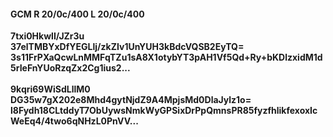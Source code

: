 #### GCM R 20/0c/400 L 20/0c/400
**7txi0HkwlI/JZr3u**<br/>**37elTMBYxDfYEGLlj/zkZIv1UnYUH3kBdcVQSB2EyTQ=**<br/>**3s11FrPXaQcwLnMMFqTZu1sA8X1otybYT3pAH1Vf5Qd+Ry+bKDlzxidM1d5rIeFnYUoRzqZx2Cg1ius2...**<br/><br/>
**9kqri69WiSdLllM0**<br/>**DG35w7gX202e8Mhd4gytNjdZ9A4MpjsMd0DlaJylz1o=**<br/>**l8Fydh18CLtddyT7ObUywsNmkWyGPSixDrPpQmnsPR85fyzfhlikfexoxIcWeEq4/4two6qNHzL0PnVV...**